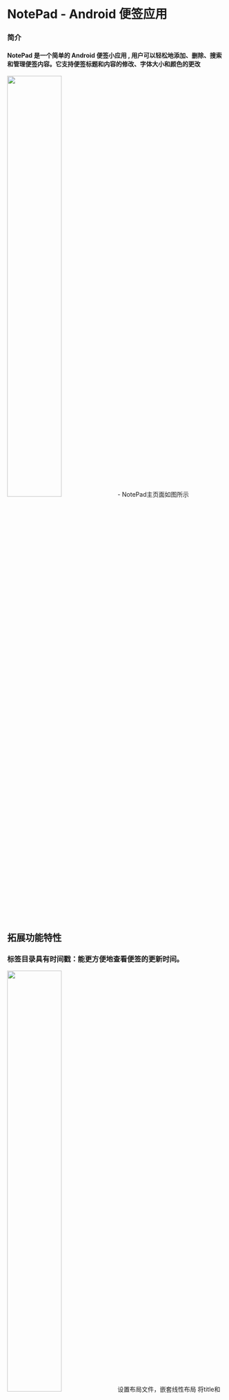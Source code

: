 # NotePad - Android 便签应用

### 简介

#### NotePad 是一个简单的 Android 便签小应用 , 用户可以轻松地添加、删除、搜索和管理便签内容。它支持便签标题和内容的修改、字体大小和颜色的更改


<img src="png/img.png" width="50%"/>
- NotePad主页面如图所示




## 拓展功能特性

###   标签目录具有时间戳：能更方便地查看便签的更新时间。
<img src="png/img_2.png" width="50%"/>
设置布局文件，嵌套线性布局
将title和时间绑定在ListView中
    
     <LinearLayout xmlns:android="http://schemas.android.com/apk/res/android"
         android:layout_width="match_parent"
         android:layout_height="wrap_content"
         android:orientation="horizontal"
         android:layout_marginTop="10dp"
         android:background="?android:attr/selectableItemBackground">
     
         <LinearLayout
             android:layout_width="match_parent"
             android:layout_height="wrap_content"
             android:orientation="vertical"
     
             android:background="@drawable/text_1"
             android:layout_margin="7dp"
             >
     
     
             <TextView
                 android:id="@android:id/text1"
                 android:layout_width="match_parent"
                 android:layout_height="54dp"
                 android:layout_margin="5px"
                 android:gravity="center_vertical"
                 android:paddingLeft="10dip"
                 android:paddingTop="3dip"
                 android:singleLine="true"
                 android:textAppearance="?android:attr/textAppearanceLarge"
                 android:textColor="#AB000000" />
     <!--笔记列表显示笔记条目的时间戳-->
             <TextView
                 android:id="@android:id/text2"
                 android:layout_width="match_parent"
                 android:layout_height="25dp"
                 android:paddingLeft="13dip"
                 android:textColor="#AB000000" />
     
         </LinearLayout>
     </LinearLayout>

在PROJECT中添加关于更新时间的请求   

        private static final String[] PROJECTION = new String[] {
            NotePad.Notes._ID, // 0
            NotePad.Notes.COLUMN_NAME_TITLE, // 1
            NotePad.Notes.COLUMN_NAME_MODIFICATION_DATE
        };
-

        String[] dataColumns = { NotePad.Notes.COLUMN_NAME_TITLE ,NotePad.Notes.COLUMN_NAME_MODIFICATION_DATE} ;
        // The view IDs that will display the cursor columns, initialized to the TextView in
        // noteslist_item.xml text2笔记列表显示笔记条目的时间戳
        int[] viewIDs = { android.R.id.text1,android.R.id.text2 };

但要注意的是，此时数据库返回的时间不是我们常用的日期格式，因此需要转化

    adapter.setViewBinder(new SimpleCursorAdapter.ViewBinder() {
                @Override
                public boolean setViewValue(View view, Cursor cursor, int columnIndex) {
                    // Get the column index for the modification date

                    if (columnIndex == cursor.getColumnIndex(NotePad.Notes.COLUMN_NAME_MODIFICATION_DATE)) {
                    // Get the timestamp (in milliseconds) from the cursor

                    long modificationDateInMillis = cursor.getLong(columnIndex);

                    // Format the timestamp to a readable date
                    SimpleDateFormat dateFormat = new SimpleDateFormat("yyyy-MM-dd", Locale.getDefault());
                    String formattedDate = dateFormat.format(new Date(modificationDateInMillis));

                    // Set the formatted date on the TextView (assuming view is a TextView)
                    TextView textView = (TextView) view;
                    textView.setText(formattedDate);

                    return true; // Returning true indicates that we've handled the binding
                }
                return false; // Return false to allow default binding for other columns
            }
        });
        // Sets the ListView's adapter to be the cursor adapter that was just created.
        setListAdapter(adapter);
    }

### 搜索便签：通过搜索栏快速查找特定的便签。

#### 初始化搜索栏的控件

<img src="png/img_1.png" width="50%"/>


        @Override
        public boolean onCreateOptionsMenu(Menu menu) {
        // Inflate menu from XML resource

        MenuInflater inflater = getMenuInflater();

        inflater.inflate(R.menu.list_options_menu, menu);
        MenuItem searchItem = menu.findItem(R.id.menu_search);
        // 获取 SearchView 控件
        SearchView searchView = (SearchView) searchItem.getActionView();
        searchView.setQueryHint("请输入进行查找");
        // 设置搜索视图的监听器
        searchView.setOnQueryTextListener(new SearchView.OnQueryTextListener() {
            @Override
            public boolean onQueryTextSubmit(String query) {
                // 在提交时触发过滤
                filterNotes(query);
                return true;
            }

            @Override
            public boolean onQueryTextChange(String newText) {
                // 在输入时触发过滤
                filterNotes(newText);
                return true;
            }
        });
#### filterNotes():

        private void filterNotes(String query) {
        // 获取当前的 URI 和其他参数
        Uri uri = getIntent().getData();

        // 如果用户没有输入搜索内容，显示所有笔记
        if (TextUtils.isEmpty(query)) {
            // 没有查询内容时，重新加载所有笔记
            Cursor cursor = managedQuery(uri, PROJECTION, null, null, NotePad.Notes.DEFAULT_SORT_ORDER);
            ((SimpleCursorAdapter) getListAdapter()).swapCursor(cursor);
        } else {
            // 查询内容不为空时，过滤笔记
            String selection = NotePad.Notes.COLUMN_NAME_TITLE + " LIKE ?";
            String[] selectionArgs = new String[]{"%" + query + "%"};

            // 执行查询，过滤包含查询文本的笔记
            Cursor cursor = managedQuery(uri, PROJECTION, selection, selectionArgs, NotePad.Notes.DEFAULT_SORT_ORDER);
            ((SimpleCursorAdapter) getListAdapter()).swapCursor(cursor);
        }
  }
<img src="png/img_3.png" width="50%"/>    
<img src="png/img_4.png" width="50%"/>

### 更改便签字体大小与颜色：可以根据个人需求更改便签内容的字体大小和颜色。

#### 菜单栏配置

    <item
        android:id="@+id/menu_increase_font_size"
        android:title="大大大大"
        />
    <item
        android:id="@+id/menu_decrease_font_size"
        android:title="小小小小"
        />
    <item
        android:id="@+id/menu_change_font_color"
        android:title="变变变变"
        />

<img src="png/img_5.png" width="50%"/>  

            @Override
            public boolean onOptionsItemSelected(MenuItem item) {
            // Handle all of the possible menu actions.
            switch (item.getItemId()) {
            case R.id.menu_save:
                String text = mText.getText().toString();
                updateNote(text, null);
                finish();
            break;
            case R.id.menu_delete:
                deleteNote();
                finish();
                break;
                case R.id.menu_revert:
                cancelNote();
            break;
            case R.id.menu_increase_font_size:
            // 增大字体大小
                float currentSize = mText.getTextSize();
                mText.setTextSize(TypedValue.COMPLEX_UNIT_PX, currentSize + 20);
                return true;
            case R.id.menu_decrease_font_size:
                // 减小字体大小
                float currentSize2 = mText.getTextSize();
                mText.setTextSize(TypedValue.COMPLEX_UNIT_PX, currentSize2 - 20);
                return true;
            case R.id.menu_change_font_color:
                // 改变字体颜色，打开颜色选择器
                int randomTextColor = getRandomColor();
                mText.setTextColor(randomTextColor);
                return true;
        }
#### 变大
    case R.id.menu_increase_font_size:
    // 增大字体大小
        float currentSize = mText.getTextSize();
        mText.setTextSize(TypedValue.COMPLEX_UNIT_PX, currentSize + 20);
    return true;
<img src="png/img_6.png" width="50%"/>  

#### 变小
    case R.id.menu_decrease_font_size:
    // 减小字体大小
        float currentSize2 = mText.getTextSize();
        mText.setTextSize(TypedValue.COMPLEX_UNIT_PX, currentSize2 - 20);
    return true;
<img src="png/img_7.png" width="50%"/>

#### 随机变色
        private int getRandomColor() {
            Random random = new Random();
            // 生成RGB颜色值
            int red = random.nextInt(256);     // 0-255之间的随机数
            int green = random.nextInt(256);   // 0-255之间的随机数
            int blue = random.nextInt(256);    // 0-255之间的随机数
            // 返回颜色，RGB格式
            return Color.rgb(red, green, blue);
    }
##### 1变

<img src="png/img_8.png" width="50%"/>    

##### 2变

<img src="png/img_9.png" width="50%"/>    

### 最后是一些关于UI的优化

#### 便签整体使用了纸质背景
在note_editor中添加 `android:background="@drawable/background"`即可实现
#### NotePad的首页中记录的样式做了更改
- 划分间隔
- 透明样式
- 圆角
  
            <TextView
             android:id="@android:id/text1"
             android:layout_width="match_parent"
             android:layout_height="54dp"
             android:layout_margin="5px"
             android:gravity="center_vertical"
             android:paddingLeft="10dip"
             android:paddingTop="3dip"
             android:singleLine="true"
             android:textAppearance="?android:attr/textAppearanceLarge"
             android:textColor="#AB000000" />
#### 对编辑文本中的间隔做了更改，变为浅白透明
            public LinedEditText(Context context, AttributeSet attrs) {
                super(context, attrs);
                // Creates a Rect and a Paint object, and sets the style and color of the Paint object.
                mRect = new Rect();
                mPaint = new Paint();
                mPaint.setStyle(Paint.Style.STROKE);
                mPaint.setColor(0xFFFFFFFF);
                //   更改分割线为白色透明

            }
#### titleEdit中弹窗的背景与OK确认键外观改造
            <?xml version="1.0" encoding="utf-8"?>
            <shape xmlns:android="http://schemas.android.com/apk/res/android">
            <solid android:color="#9E000000" /> <!-- 设置背景颜色 -->
            <corners android:radius="16dp" /> <!-- 设置圆角半径 -->
            </shape>